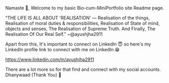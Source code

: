 Namaste 🙏,
Welcome to my basic Bio-cum-MiniPortfolio site Readme page.

“THE LIFE IS ALL ABOUT 'REALISATION' — Realisation of the things, Realisation of moral duties & responsibilities, Realisation of State of mind, objects and senses, The Realisation of Supreme Truth. And Finally, The Realisation Of Our Real Self.”
~@ayushjha2911




Apart from this,
It's important to connect on LinkedIn 😇 so here's my LinkedIn profile link to connect with me on LinkedIn.😁

https://www.linkedin.com/in/ayushjha2911


There are a lot more so for that find and connect with my social accounts.
Dhanywaad (Thank You) 🙏
